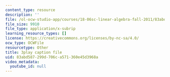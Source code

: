 ```yaml
---
content_type: resource
description: ''
file: /ol-ocw-studio-app/courses/18-06sc-linear-algebra-fall-2011/83abd587299d706ca571360e45d3968a_7UJ4CFRGd-U.srt
file_size: 9910
file_type: application/x-subrip
learning_resource_types: []
license: https://creativecommons.org/licenses/by-nc-sa/4.0/
ocw_type: OCWFile
resourcetype: Other
title: 3play caption file
uid: 83abd587-299d-706c-a571-360e45d3968a
video_metadata:
  youtube_id: null
---
```

